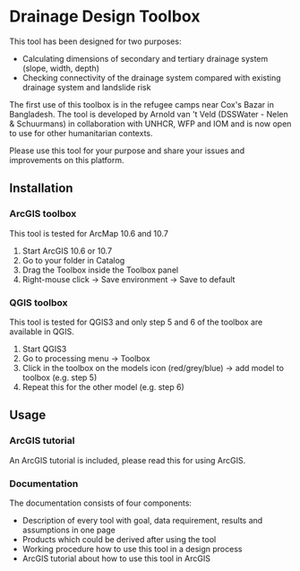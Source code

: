 # Drainage Design Toolbox
This tool has been designed for two purposes:
- Calculating dimensions of secondary and tertiary drainage system (slope, width, depth) 
- Checking connectivity of the drainage system compared with existing drainage system and landslide risk

The first use of this toolbox is in the refugee camps near Cox's Bazar in Bangladesh. 
The tool is developed by Arnold van 't Veld (DSSWater - Nelen & Schuurmans) in collaboration with UNHCR, WFP and IOM and is now open to use for other humanitarian contexts.

Please use this tool for your purpose and share your issues and improvements on this platform.

## Installation

### ArcGIS toolbox
This tool is tested for ArcMap 10.6 and 10.7
1. Start ArcGIS 10.6 or 10.7
2. Go to your folder in Catalog
3. Drag the Toolbox inside the Toolbox panel
4. Right-mouse click -> Save environment -> Save to default

### QGIS toolbox
This tool is tested for QGIS3 and only step 5 and 6 of the toolbox are available in QGIS.
1. Start QGIS3
2. Go to processing menu -> Toolbox
3. Click in the toolbox on the models icon (red/grey/blue) -> add model to toolbox (e.g. step 5)
4. Repeat this for the other model (e.g. step 6)

## Usage

### ArcGIS tutorial
An ArcGIS tutorial is included, please read this for using ArcGIS.

### Documentation
The documentation consists of four components:
- Description of every tool with goal, data requirement, results and assumptions in one page
- Products which could be derived after using the tool
- Working procedure how to use this tool in a design process
- ArcGIS tutorial about how to use this tool in ArcGIS
